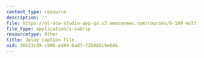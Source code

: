 ```yaml
---
content_type: resource
description: ''
file: https://ol-ocw-studio-app-qa.s3.amazonaws.com/courses/6-189-multicore-programming-primer-january-iap-2007/36b33cd9c906e4896ad772b9d2c9e6da_vhIwuNJzVG4.srt
file_type: application/x-subrip
resourcetype: Other
title: 3play caption file
uid: 36b33cd9-c906-e489-6ad7-72b9d2c9e6da
---
```

